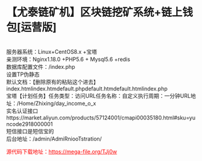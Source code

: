 # 【尤泰链矿机】区块链挖矿系统+链上钱包[运营版]

<br>服务器系统：Linux+CentOS8.x +宝塔<br>亲测环境：Nginx1.18.0 +PHP5.6 + Mysql5.6 +redis<br>数据库配置文件：/index.php<br>设置TP伪静态<br>默认文档：【删除原有的粘贴这个进去】index.htmlindex.htmdefault.phpdefault.htmdefault.htmlindex.php<br>宝塔【计划任务】任务类型：访问URL任务名称：自定义执行周期：一分钟URL地址：/Home/Zhixing/day_income_o_x<br>实名认证接口https://market.aliyun.com/products/57124001/cmapi00035180.html#sku=yuncode2918000001<br>短信接口是短信宝的<br>后台地址：/admin/AdmiRniooTstration/




<p style="color: red;">源代码下载地址：<a href="https://mega-file.org/TJj0w" style="color: red;">https://mega-file.org/TJj0w</a></p>